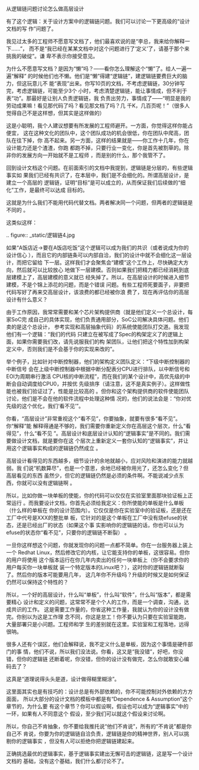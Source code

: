     
从逻辑链问题讨论怎么做高层设计

有了这个逻辑：关于设计方案中的逻辑链问题。我们可以讨论一下更高级的“设计文档的写
作”问题了。
  
我见过太多的工程师不愿意写文档了，他们最喜欢说的是“李总，我来给你解释一下……”，
而不是“我已经在某某文档中对这个问题进行了‘定义’了，请基于那个来挑我的破绽”。谦
卑不表示你接受意见。
  
为什么不愿意写文档？是因为“懒”吗？——看你怎么理解这个“懒”了。给人一遍一遍“解释”
的时候他们也不懒。他们是“懒”得建“逻辑链”，建逻辑链要费巨大的脑力，但这玩意儿不
能“表现”出来。你写10页的文档，不考虑逻辑链，30分钟写完，考虑逻辑链，可能至少3个
小时，考虑清楚逻辑链，能让事情成，但不利于表“功”。那最好是让别人负责逻辑链，我
负责出劳力，事情成了——“明显是我的劳动成果嘛！看见那代码了吗？看见那文档了吗？几
千K，几百页呢！”（很多人觉得自己不是这样想，但其实是这样做的）
  
这是小聪明，我个人建议想要有所发展的工程师避开。一方面，你觉得这样你能占便宜，
这在这种文化的团队中，这个团队成功的机会很低，你在团队中爬高，团队在往下掉，你
高不起来。另一方面，这样的结果就是——你工作十几年，你在设计能力还是个渣渣，你跑
都跑不掉，只要行业一变化，你是首先被割草的。除非你的发展方向一开始就不是工程师
，而是别的什么，那个我管不了。
  
回到设计文档这个问题。在前面索引的文档中我提到，逻辑链是分层的，有些逻辑事实如
果我们已经有共识了，在本层中，我们是不会细化的。所谓高层设计，是建立一个高层的
逻辑链，证明“目标”是可以成立的，从而保证我们后续做的“细化”工作，是最终可以达成
目标的。
  
这就是为什么我们不能用代码代替文档。两者解决同一个问题，但两者的逻辑链是不同的
。

这类似这样：

  .. figure:: _static/逻辑链4.jpg

如果“A饭店近->要在A饭店吃饭”这个逻辑可以成为我们的共识（或者说成为你的设计信心
），而且它的内部链条可以内部自洽，我们的设计中就不会细化这一层设计，而把它留给
下一层。这样我们才会聚焦会“建模”这个工作上，尽快确定大方向，然后就可以比较放心
地做下一层建模。否则如果我们把精力都已经消耗到底层建模上了，高层建模的意义就已
经失掉了。所以，在高层设计的时候进入细节建模，不是个锦上添花的问题，而是个错误
问题。有些工程师死要面子，非要把代码写好了再来交高层设计，该浪费的都已经被你浪
费了，现在再评估你的高层设计有什么意义？
  
由于工作原因，我常常需要和某个芯片架构提供商（就是他们定义一个总设计，每家SoC完
成自己的具体实现，他们负责通用部分，SoC公司解决具体问题。他们卖的是这个总设计，
参考实现和高层抽象代码）的系统使能团队打交道。我发现他们有一个逻辑：“我们的代码
只建立在被写成了Spec的构架定义了的逻辑上面，如果你需要我们改，请先说服我们的构
架团队，让他们把这个特性加到构架定义中，否则我们是不会基于你的实现来改的”。
  
举个例子，比如针对中断控制器，他们的架构定义团队定义：“下级中断控制器的中断信号
会在上级中断控制器中根据中断分配表分CPU进行排队，以中断信号和EOI为周期串行激活
CPU核的中断流程”，而在我们的某个设计中，高优先级的中断会自动调度给CPU0，并按优
先级排序（请注意，这不是真实例子）。这样做性能也被我们验证过了，性能是比较高的
。但你和这个架构提供商的软件使能团队讨论，他们是不会在他的软件流程中处理这种情
况的，他们的说法会是：“你对优先级的这个优化，我们‘看不见’”。
  
你看，“高层设计”非常重视这个“看不见”，你要抽象，就要有很多“看不见”。你“解释”能
解释得通是不够的，我们需要你重新定义你在高层这个层次，什么“看得见”，什么“看不见
”。高层设计和底层设计认知的“逻辑事实”是不同的。我们需要做设计文档，就是要你在这
个层次上重新定义一套你认知的“逻辑事实”，并让用这个逻辑事实构成的逻辑链仍然成立
。
  
高层设计看得见的东西越多，细节设计的余地就越小，应对风险和演进的能力就越弱。我
们说“机数算尽”，也是一个意思，余地已经被你用光了，还怎么变化？但高层看见的东西
虽然少，但它的逻辑链仍然是必须的条件啊。不能说减少点东西，你就可以没有逻辑链啊
。
  
所以，比如你做一块单板的使能，你的代码可以仅仅在实验室里面那块验证板上正常运行
。而我要设计文档，你首先必须给我定义：你所使能的单板是什么单板（什么样的单板在
你的设计范围内）。它仅仅是你在实验室中的验证板，还是还在工厂中代号是XXX的整批单
板，它针对的是这个单板在工厂中没有烧efuse的状态，还是已经出厂的状态（如果这个事
实影响你的逻辑链的话，你也可以认为efuse的状态你“看不见”，只要你的逻辑链不断裂）
。
  
一旦你这样想这个问题，你就发现你的问题一点都不简单。你在一台服务器上装上一个
Redhat Linux，然后修改它的内核，让它能支持你的单板，这很容易。但你的用户将使用
这个版本运行在你几年内卖出的任何一块单板上（你不会要求你的用户每买你一块单板就
装一个特定版本的Linux吧？），这时你的逻辑链就断裂了。然后你的版本可能要用几年，
这几年你不升级吗？升级的时候又是如何保证仍然可以保持这个特性的？
  
所以，一个好的高层设计，什么叫“单板”，什么叫“软件”，什么叫“版本”，都是需要精心
设计和定义的问题，这常常不是个个人的工作，而是一个调查，沟通，达成共识的工作。
这是需要工作量的，你省这种工作量，我就认为你的设计没有做完。你别以为这是工作理
念不同，你这是怠工！你不要认为只要在实验室能跑，大量部署只是小问题。工程师和学
生的差别就在这里。实验室和工程落地，远得很呐。
  
很多人还有个误区，他们会解释说，我不定义什么是单板，因为这个事情是硬件部门的事
情，他们不说，所以我们没法说。你看，这又是“我没错”，好吧，你没错，但你的逻辑链
还断着呢，你没错，但你的设计没有做完，怎么你就敢安心编码去了？
  
这真是“道理说得头头是道，设计做得糊里糊涂”。
  
这里面其实也是有技巧的：设计总是有外部依赖的，你不可能控制对外依赖的方方面面，
所以大部分的设计文档的模板中都是有“Dependence & Assumption”这个章节的，为什么要
有这个章节？你可以假设啊，假设也可以成为“逻辑事实”中的一环，如果有人不同意这个
假设，至少我们可以就这个假设来讨论啊。
  
所以，你自己不肯抽象，你不要给我推托说“他们不肯说”，所有的“不肯说”都是你自己不
肯说，你要为你的逻辑链自洽负责，逻辑链是你的精神世界，别人可以挑剔你的逻辑事实
，但没有人可以拒绝你把逻辑链建起来。
  
正确挑选最优的逻辑事实，基于逻辑事实建出无懈可击的逻辑链，这是写一个设计文档的
基础，没有这个基础，我们什么都讨论不了。
